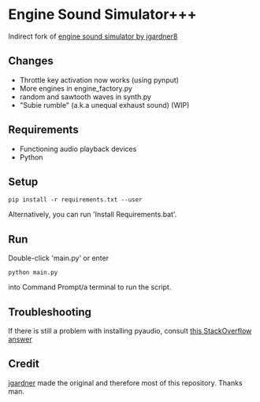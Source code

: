 # Engine Sound Simulator+++

Indirect fork of [engine sound simulator by jgardner8](https://github.com/jgardner8/engine-sound-simulator "Original repository")

## Changes
* Throttle key activation now works (using pynput)
* More engines in engine_factory.py
* random and sawtooth waves in synth.py
* "Subie rumble" (a.k.a unequal exhaust sound) (WIP)
## Requirements
* Functioning audio playback devices
* Python
## Setup
```
pip install -r requirements.txt --user
```
Alternatively, you can run 'Install Requirements.bat'.
## Run
Double-click 'main.py' or enter
```
python main.py
```
into Command Prompt/a terminal to run the script.
## Troubleshooting
If there is still a problem with installing pyaudio, consult [this StackOverflow answer](https://stackoverflow.com/a/55630212/13015676)
## Credit
[jgardner](https://github.com/jgardner8 "Original Creator") made the original and therefore most of this repository. Thanks man.
